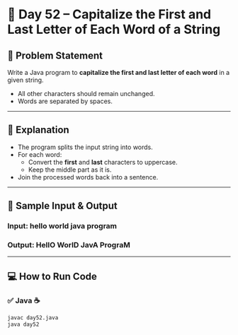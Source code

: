 # 🌟 Day 52 – Capitalize the First and Last Letter of Each Word of a String  

## 🎯 Problem Statement  
Write a Java program to **capitalize the first and last letter of each word** in a given string.  
- All other characters should remain unchanged.  
- Words are separated by spaces.  

---

## 📖 Explanation  

- The program splits the input string into words.  
- For each word:
  - Convert the **first** and **last** characters to uppercase.  
  - Keep the middle part as it is.  
- Join the processed words back into a sentence.  

---

## 📝 Sample Input & Output  

### Input:  hello world java program

### Output:  HellO WorlD JavA PrograM


---

## 💻 How to Run Code  

### ✅ Java ☕  
```bash
javac day52.java
java day52

